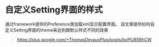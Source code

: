 自定义Setting界面的样式
=========
通过framework提供的Preference类加载xml显示配置界面。
该文章提供如何自定义Setting界面的theme来达到跟默认样式不同的效果

>https://plus.google.com/+ThomasDevauxPlus/posts/bvPfJ85RhCW